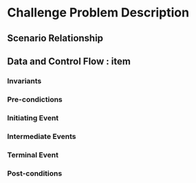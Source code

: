 # Challenge Problem Description

## Scenario Relationship


## Data and Control Flow : item

### Invariants

### Pre-condictions

### Initiating Event

### Intermediate Events

### Terminal Event

### Post-conditions

